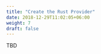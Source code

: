 ```yaml
---
title: "Create the Rust Provider"
date: 2018-12-29T11:02:05+06:00
weight: 7
draft: false
---
```


TBD
